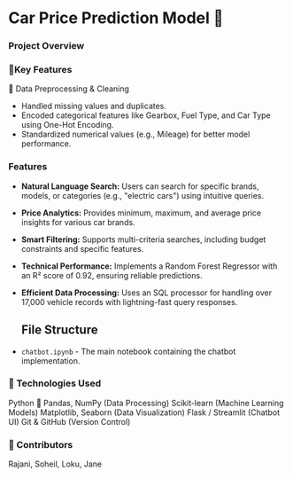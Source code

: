 # Car Price Prediction Model 🚗
### Project Overview
   

    
### 📌Key Features
🔹 Data Preprocessing & Cleaning
- Handled missing values and duplicates.
- Encoded categorical features like Gearbox, Fuel Type, and Car Type using One-Hot Encoding.
- Standardized numerical values (e.g., Mileage) for better model performance.



### Features
- **Natural Language Search:** Users can search for specific brands, models, or categories (e.g., "electric cars") using intuitive queries.
- **Price Analytics:** Provides minimum, maximum, and average price insights for various car brands.
- **Smart Filtering:** Supports multi-criteria searches, including budget constraints and specific features.
- **Technical Performance:** Implements a Random Forest Regressor with an R² score of 0.92, ensuring reliable predictions.
- **Efficient Data Processing:** Uses an SQL processor for handling over 17,000 vehicle records with lightning-fast query responses.
  
  ## File Structure
- `chatbot.ipynb` - The main notebook containing the chatbot implementation.

### 📌 Technologies Used
Python 🐍
Pandas, NumPy (Data Processing)
Scikit-learn (Machine Learning Models)
Matplotlib, Seaborn (Data Visualization)
Flask / Streamlit (Chatbot UI)
Git & GitHub (Version Control)

### 📌 Contributors
Rajani, Soheil, Loku, Jane


